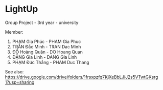 # LightUp
Group Project - 3rd year - university

Member:
  1. PHẠM Gia Phúc - PHAM Gia Phuc
  2. TRẦN Đắc Minh - TRAN Dac Minh
  3. ĐỖ Hoàng Quân - DO Hoang Quan
  4. ĐẶNG Gia Linh - DANG Gia Linh
  5. PHẠM Đức Thắng - PHAM Duc Thang

See also: https://drive.google.com/drive/folders/1frsxpzfq7KjXeBbLJiJ2s5VTwtGKsrg1?usp=sharing
